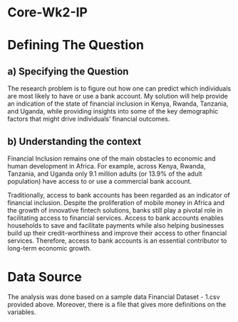 # Core-Wk2-IP
# Defining The Question
## a) Specifying the Question
The research problem is to figure out how one can predict which individuals are most likely to have or use a bank account. My solution will help provide an indication of the state of financial inclusion in Kenya, Rwanda, Tanzania, and Uganda, while providing insights into some of the key demographic factors that might drive individuals’ financial outcomes.

## b) Understanding the context
Financial Inclusion remains one of the main obstacles to economic and human development in Africa. For example, across Kenya, Rwanda, Tanzania, and Uganda only 9.1 million adults (or 13.9% of the adult population) have access to or use a commercial bank account.

Traditionally, access to bank accounts has been regarded as an indicator of financial inclusion. Despite the proliferation of mobile money in Africa and the growth of innovative fintech solutions, banks still play a pivotal role in facilitating access to financial services. Access to bank accounts enables households to save and facilitate payments while also helping businesses build up their credit-worthiness and improve their access to other financial services. Therefore, access to bank accounts is an essential contributor to long-term economic growth.

# Data Source
The analysis was done based on a sample data Financial Dataset - 1.csv provided above. Moreover, there is a file that gives more definitions on the variables.

# 
